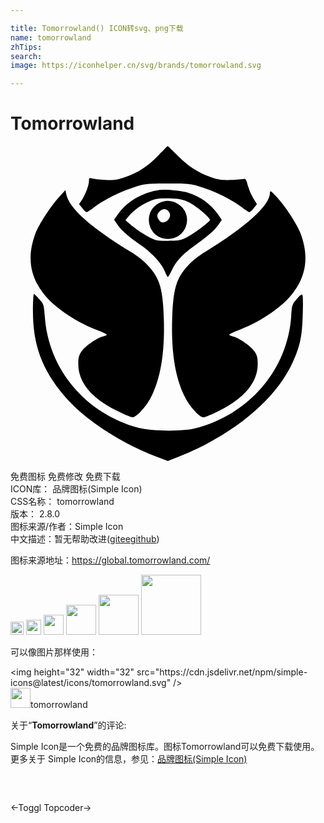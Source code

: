 ```yaml
---

title: Tomorrowland() ICON转svg、png下载
name: tomorrowland
zhTips: 
search: 
image: https://iconhelper.cn/svg/brands/tomorrowland.svg

---
```


# Tomorrowland  <small style="font-size: 60%;font-weight: 100"></small>

<div id="svg" class="svg-wrap">
<svg role="img" xmlns="http://www.w3.org/2000/svg" viewBox="0 0 24 24"><title>Tomorrowland icon</title><path d="M11.97 0c-.009.01-.35.35-.747.758-.826.835-1.504 1.271-2.524 1.62-.582.205-.836.243-1.496.204-.427-.02-.883-.067-1-.115-.194-.058-.223-.04-.223.174 0 .33-.251 1.02-.523 1.437l-.234.35.244.3c.126.175.281.311.33.311.048 0 .31-.175.592-.389.738-.563 2.039-1.212 3.048-1.513.797-.253.99-.274 2.563-.274 1.573 0 1.766.021 2.563.274 1.01.3 2.31.95 3.048 1.513.282.214.544.39.592.39.049 0 .204-.137.33-.302l.244-.31-.283-.448a4.197 4.197 0 01-.416-.98c-.107-.437-.165-.523-.31-.494-.107.02-.534.057-.971.076-.621.03-.913.001-1.408-.164-1.03-.35-1.825-.845-2.641-1.67-.417-.417-.768-.758-.777-.748zm-.284 3.328a2.38 2.38 0 00-.317.022c-1.369.213-2.504.882-3.203 1.882l-.273.39.273.388c.301.437.805.873 1.805 1.572.825.583 1.583 1.408 1.787 1.97.097.243.193.438.232.428.03 0 .175-.251.32-.552.302-.641.846-1.225 1.73-1.846.96-.68 1.512-1.164 1.794-1.572l.264-.38-.291-.427a4.434 4.434 0 00-2.32-1.66c-.45-.126-1.267-.22-1.801-.215zm-7.502.031l-.475.524C3.059 4.6 2.155 5.99 1.902 6.66c-.63 1.7-.464 3.127.536 4.486.796 1.078 2.357 2.165 4.095 2.854.447.165.807.34.807.379 0 .029-.126.088-.291.127-.456.097-1.408.766-1.66 1.174-.185.29-.233.504-.223.96.01 1.35.97 2.526 2.834 3.477.602.301 1.184.553 1.291.553.32 0 1.108-.874 1.477-1.66.699-1.437 1-3.408.912-5.912-.078-2.272-.32-3.059-1.252-4.04-.272-.29-.827-.727-1.235-.97C6 6.117 4.465 4.738 4.243 3.64l-.06-.282zm15.634.094c-.036-.003-.047.037-.05.11-.01.96-1.728 2.525-4.961 4.525-.408.243-.963.68-1.235.97-.932.981-1.174 1.768-1.252 4.04-.087 2.504.213 4.475.912 5.912.37.786 1.157 1.66 1.477 1.66.107 0 .68-.242 1.271-.543 1.874-.951 2.844-2.137 2.854-3.486.01-.457-.038-.67-.223-.961-.252-.408-1.204-1.077-1.66-1.174-.165-.039-.29-.098-.29-.127 0-.039.36-.214.806-.379 1.738-.69 3.3-1.776 4.096-2.854 1-1.359 1.166-2.787.535-4.486-.262-.699-1.176-2.088-1.827-2.787-.267-.291-.393-.415-.453-.42zm-7.994.533l.274.004c.757.03 1.018.078 1.484.291.505.233 1.621 1.165 1.621 1.35 0 .126-1.183 1.02-1.746 1.31-.476.253-.632.282-1.457.282-.883 0-.951-.02-1.602-.37a7.076 7.076 0 01-1.156-.785l-.484-.418L9 5.36c.36-.447 1-.904 1.611-1.157.425-.178.634-.221 1.213-.217zm.188.19a1.362 1.362 0 00-.692.174c-1.34.708-.844 2.728.68 2.728 1.485 0 2.01-1.951.719-2.69a1.475 1.475 0 00-.707-.212zm-.282.635c.157-.001.3.096.387.287.214.456-.476.98-.767.591-.224-.281-.224-.466.01-.699a.543.543 0 01.37-.18zm-9.943 6.46c-.039-.019-.078.563-.078 1.291 0 2.593.67 4.428 2.379 6.467 1.466 1.748 4.282 3.612 7.058 4.65l.844.321.807-.32c4.165-1.65 7.416-4.34 8.717-7.223.534-1.165.7-1.933.748-3.477.029-.786.029-1.504-.01-1.591-.049-.127-.135-.078-.436.261-.359.408-.37.457-.427 1.301-.272 4.088-3.224 7.534-7.33 8.563-1 .252-3.311.225-4.33-.047-4.03-1.107-6.856-4.477-7.118-8.516-.058-.825-.078-.893-.398-1.262-.194-.213-.377-.408-.426-.418Z"/></svg>
</div>
<detail full-name='tomorrowland'></detail>

<div class="detail-page">
<p>
<span><span class="badge-success badge">免费图标</span> <span class="badge-success badge">免费修改</span>  <span class="badge-success badge">免费下载</span> </span>
<br/>
<span>
ICON库：
<span class="badge-secondary badge">品牌图标(Simple Icon)</span> 
</span>
<br/>
<span>
CSS名称：
<span class="badge-secondary badge">tomorrowland</span> 
</span>

<br/>
<span>
版本：
<span class="badge-secondary badge">2.8.0</span> 
</span>
<br/>
<span>图标来源/作者：<span class="badge-light badge">Simple Icon</span></span> 
<br/>
<span class="zh-detail">中文描述：暂无<span class="help-link"><span>帮助改进</span>(<a href="https://gitee.com/liuwave/icon-helper/edit/master/json/brands/tomorrowland.json" target="_blank" rel="noopener noreferrer">gitee</a><a href="https://github.com/liuwave/icon-helper/edit/master/json/brands/tomorrowland.json" target="_blank" rel="noopener noreferrer">github</a></span>)</span><br/>
</p>
</div><div class="description description alert alert-light"><p>图标来源地址：<a href="https://global.tomorrowland.com/" target="_blank" rel="noopener noreferrer">https://global.tomorrowland.com/</a></p></div>
<div class="alert alert-dark">
<img height="21" width="21" src="https://cdn.jsdelivr.net/npm/simple-icons@latest/icons/tomorrowland.svg" />
<img height="24" width="24" src="https://cdn.jsdelivr.net/npm/simple-icons@latest/icons/tomorrowland.svg" />
<img height="32" width="32" src="https://cdn.jsdelivr.net/npm/simple-icons@latest/icons/tomorrowland.svg" />
<img height="48" width="48" src="https://cdn.jsdelivr.net/npm/simple-icons@latest/icons/tomorrowland.svg" />
<img height="64" width="64" src="https://cdn.jsdelivr.net/npm/simple-icons@latest/icons/tomorrowland.svg" />
<img height="96" width="96" src="https://cdn.jsdelivr.net/npm/simple-icons@latest/icons/tomorrowland.svg" />

</div>
<div>
  <p>可以像图片那样使用：    
  </p>
  <div class="alert alert-primary" style="font-size: 14px">
    &lt;img height="32" width="32" src="https://cdn.jsdelivr.net/npm/simple-icons@latest/icons/tomorrowland.svg" /&gt;
    <copy-btn content='<img height="32" width="32" src="https://cdn.jsdelivr.net/npm/simple-icons@latest/icons/tomorrowland.svg" />'></copy-btn>
  </div>
  <div class="alert alert-secondary">
    <img height="32" width="32" src="https://cdn.jsdelivr.net/npm/simple-icons@latest/icons/tomorrowland.svg" />tomorrowland
    <copy-btn content="tomorrowland" btn-title="复制图标名称"></copy-btn>
  </div>
</div>
<div class="icon-detail__container">
<p>关于“<b>Tomorrowland</b>”的评论:</p>
</div>
<Vssue title="关于“Tomorrowland”的评论" />
<div><p>Simple Icon是一个免费的品牌图标库。图标Tomorrowland可以免费下载使用。更多关于  Simple Icon的信息，参见：<a target="_blank" href="https://iconhelper.cn/brands.html">品牌图标(Simple Icon)</a>
</p></div>


<div style="padding:2rem 0 " class="page-nav"><p class="inner"><span class="prev">←<router-link to="/icon/toggl.html">Toggl</router-link></span> <span class="next"><router-link to="/icon/topcoder.html">Topcoder</router-link>→</span></p></div>
